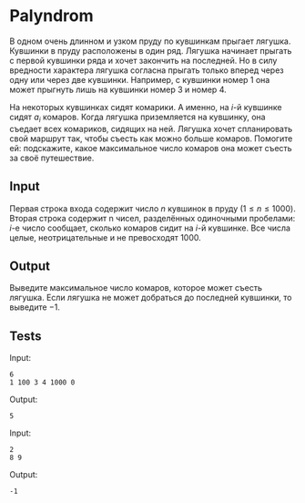 # Palyndrom
В одном очень длинном и узком пруду по кувшинкам прыгает лягушка. Кувшинки в пруду расположены в один ряд. Лягушка начинает прыгать с первой кувшинки ряда и хочет закончить на последней. Но в силу вредности характера лягушка согласна прыгать только вперед через одну или через две кувшинки. Например, с кувшинки номер $1$ она может прыгнуть лишь на кувшинки номер $3$ и номер $4$.

На некоторых кувшинках сидят комарики. А именно, на $i$-й кувшинке сидят $a_i$ комаров. Когда лягушка приземляется на кувшинку, она съедает всех комариков, сидящих на ней. Лягушка хочет спланировать свой маршрут так, чтобы съесть как можно больше комаров. Помогите ей: подскажите, какое максимальное число комаров она может съесть за своё путешествие.

## Input
Первая строка входа содержит число $n$ кувшинок в пруду $(1 \leqslant n \leqslant 1000)$. Вторая строка содержит n чисел, разделённых одиночными пробелами: $i$-е число сообщает, сколько комаров сидит на $i$-й кувшинке. Все числа целые, неотрицательные и не превосходят $1000$.

## Output
Выведите максимальное число комаров, которое может съесть лягушка. Если лягушка не может добраться до последней кувшинки, то выведите $−1$.

## Tests
Input:
```
6
1 100 3 4 1000 0
```
Output:
```
5
```
Input:
```
2
8 9
```
Output:
```
-1
```
